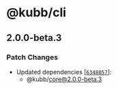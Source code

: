 # @kubb/cli

## 2.0.0-beta.3

### Patch Changes

- Updated dependencies [[`6348057`](https://github.com/kubb-project/kubb/commit/634805723409381eace8e68fd5f2eab6f737dd7a)]:
  - @kubb/core@2.0.0-beta.3
